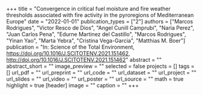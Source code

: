 +++
title = "Convergence in critical fuel moisture and fire weather thresholds associated with fire activity in the pyroregions of Mediterranean Europe"
date = "2022-01-01"
publication_types = ["2"]
authors = ["Marcos Rodrigues", "Victor Resco de Dios", "Angel Cunill Camprubi", "Naria Perez", "Juan Carlos Pena", "Edurne Martinez del Castillo", "Marcos Rodrigues", "Yinan Yao", "Marta Yebra", "Cristina Vega-Garcia", "Matthias M. Boer"]
publication = "In: Science of the Total Environment, https://doi.org/10.1016/J.SCITOTENV.2021.151462, http://doi.org/10.1016/J.SCITOTENV.2021.151462"
abstract = ""
abstract_short = ""
image_preview = ""
selected = false
projects = []
tags = []
url_pdf = ""
url_preprint = ""
url_code = ""
url_dataset = ""
url_project = ""
url_slides = ""
url_video = ""
url_poster = ""
url_source = ""
math = true
highlight = true
[header]
image = ""
caption = ""
+++
